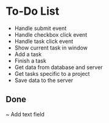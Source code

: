 To-Do List
==========

* Handle submit event
* Handle checkbox click event
* Handle task click event
* Show current task in window
* Add a task
* Finish a task
* Get data from database and server
* Get tasks specific to a project
* Save data to the server

Done
----

~ Add text field


